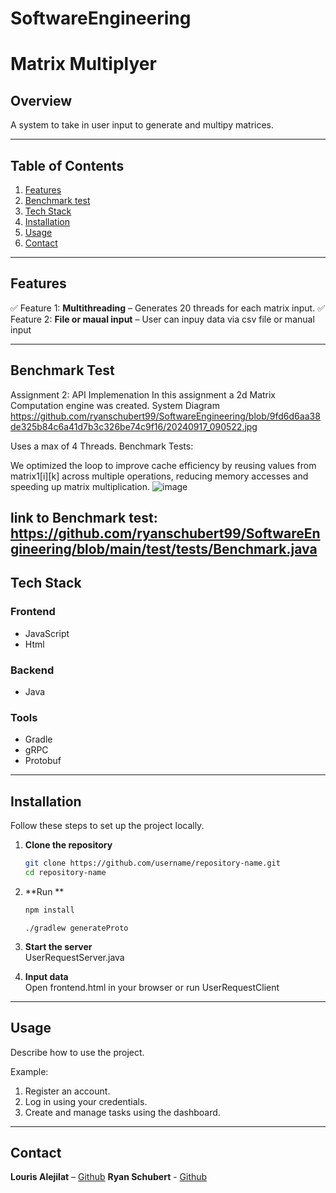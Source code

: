 # SoftwareEngineering

# **Matrix Multiplyer**  


## **Overview**  
A system to take in user input to generate and multipy matrices.



---

## **Table of Contents**  
1. [Features](#features)  
2. [Benchmark test](#benchmark-test)  
3. [Tech Stack](#tech-stack)  
4. [Installation](#installation)  
5. [Usage](#usage)   
6. [Contact](#contact)  

---

## **Features**  
 
✅ Feature 1: **Multithreading** – Generates 20 threads for each matrix input.
✅ Feature 2: **File or maual input** – User can inpuy data via csv file or manual input  

---

## **Benchmark Test**  
Assignment 2: API Implemenation
In this assignment a 2d Matrix Computation engine was created.
System Diagram
https://github.com/ryanschubert99/SoftwareEngineering/blob/9fd6d6aa38de325b84c6a41d7b3c326be74c9f16/20240917_090522.jpg


Uses a max of 4 Threads.
Benchmark Tests:

We optimized the loop to improve cache efficiency by reusing values from matrix1[i][k] across multiple operations, 
reducing memory accesses and speeding up matrix multiplication.
![image](https://github.com/user-attachments/assets/ceae436e-dfc8-4443-933a-713284a60a0b)

link to Benchmark test:
https://github.com/ryanschubert99/SoftwareEngineering/blob/main/test/tests/Benchmark.java 
---

## **Tech Stack**  
### **Frontend**   
- JavaScript  
- Html 

### **Backend**  
- Java  

### **Tools**  
- Gradle  
- gRPC  
- Protobuf  

---

## **Installation**  

Follow these steps to set up the project locally.  

1. **Clone the repository**  
   ```bash
   git clone https://github.com/username/repository-name.git
   cd repository-name
   ```

2. **Run **  
   ```bash
   npm install
   ```
   ```
   ./gradlew generateProto
   ```
   

4. **Start the server**  
   UserRequestServer.java


5. **Input data**  
   Open frontend.html in your browser or run UserRequestClient
    

---

## **Usage**  
Describe how to use the project.  

Example:  
1. Register an account.  
2. Log in using your credentials.  
3. Create and manage tasks using the dashboard.  

---

## **Contact**  
**Louris Alejilat** – [Github](https://github.com/dashboard)
**Ryan Schubert** - [Github](https://github.com/ryanschubert99)

